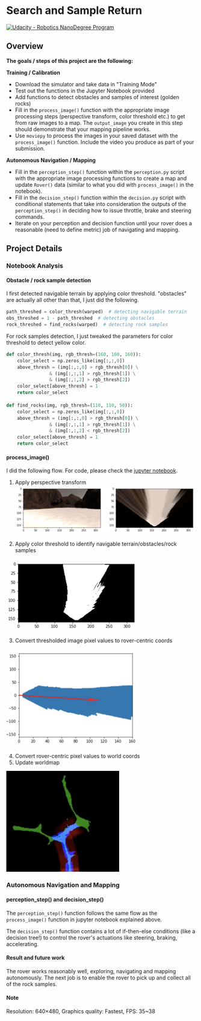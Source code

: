# **Search and Sample Return**

[![Udacity - Robotics NanoDegree Program](https://s3-us-west-1.amazonaws.com/udacity-robotics/Extra+Images/RoboND_flag.png)](https://www.udacity.com/robotics)

## Overview

**The goals / steps of this project are the following:**  

**Training / Calibration**  

* Download the simulator and take data in "Training Mode"
* Test out the functions in the Jupyter Notebook provided
* Add functions to detect obstacles and samples of interest (golden rocks)
* Fill in the `process_image()` function with the appropriate image processing steps (perspective transform, color threshold etc.) to get from raw images to a map.  The `output_image` you create in this step should demonstrate that your mapping pipeline works.
* Use `moviepy` to process the images in your saved dataset with the `process_image()` function.  Include the video you produce as part of your submission.

**Autonomous Navigation / Mapping**

* Fill in the `perception_step()` function within the `perception.py` script with the appropriate image processing functions to create a map and update `Rover()` data (similar to what you did with `process_image()` in the notebook).
* Fill in the `decision_step()` function within the `decision.py` script with conditional statements that take into consideration the outputs of the `perception_step()` in deciding how to issue throttle, brake and steering commands.
* Iterate on your perception and decision function until your rover does a reasonable (need to define metric) job of navigating and mapping.  

## Project Details

### Notebook Analysis
#### Obstacle / rock sample detection
I first detected navigable terrain by applying color threshold. "obstacles" are actually all other than that, I just did the following.

```python
path_threshed = color_thresh(warped)  # detecting navigable terrain
obs_threshed = 1 - path_threshed  # detecting obstacles
rock_threshed = find_rocks(warped)  # detecting rock samples
```

For rock samples detection, I just tweaked the parameters for color threshold to detect yellow color.

```python
def color_thresh(img, rgb_thresh=(160, 160, 160)):
    color_select = np.zeros_like(img[:,:,0])
    above_thresh = (img[:,:,0] > rgb_thresh[0]) \
                & (img[:,:,1] > rgb_thresh[1]) \
                & (img[:,:,2] > rgb_thresh[2])
    color_select[above_thresh] = 1
    return color_select

def find_rocks(img, rgb_thresh=(110, 110, 50)):
    color_select = np.zeros_like(img[:,:,0])
    above_thresh = (img[:,:,0] > rgb_thresh[0]) \
                & (img[:,:,1] > rgb_thresh[1]) \
                & (img[:,:,2] < rgb_thresh[2])
    color_select[above_thresh] = 1
    return color_select
```

#### process_image()
I did the following flow. For code, please check the [jupyter notebook](./code/Rover_Project_Test_Notebook.ipynb).

1. Apply perspective transform
![image1](./images/image1.png)

2. Apply color threshold to identify navigable terrain/obstacles/rock samples
<div><img src='./images/image2.png', width='350'></div>

3. Convert thresholded image pixel values to rover-centric coords
<div><img src='./images/image3.png', width='350'></div>

4. Convert rover-centric pixel values to world coords
5. Update worldmap
<div><img src='./images/image4.png', width='300'></div>


### Autonomous Navigation and Mapping
#### perception_step() and decision_step()
The `perception_step()` function follows the same flow as the `process_image()` function in jupyter notebook explained above.

The `decision_step()` function contains a lot of if-then-else conditions (like a decision tree!) to control the rover's actuations like steering, braking, accelerating.

#### Result and future work
The rover works reasonably well, exploring, navigating and mapping autonomously. The next job is to enable the rover to pick up and collect all of the rock samples.


#### Note
Resolution: 640×480, Graphics quality: Fastest, FPS: 35~38
